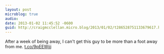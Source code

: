 ```yaml
---
layout: post
microblog: true
audio: 
date: 2013-01-02 11:45:52 -0600
guid: http://craigmcclellan.micro.blog/2013/01/02/t286528751133679617.html
---
```

After a week of being away, I can't get this guy to be more than a foot away from me. [t.co/9pEEWjjj](http://t.co/9pEEWjjj)
